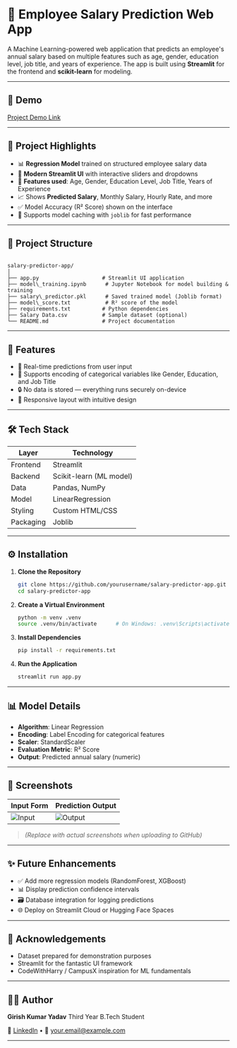 # 💼 Employee Salary Prediction Web App

A Machine Learning-powered web application that predicts an employee's annual salary based on multiple features such as age, gender, education level, job title, and years of experience. The app is built using **Streamlit** for the frontend and **scikit-learn** for modeling.

---

## 🚀 Demo

[Project Demo Link](https://employe-salary-predictionbygirish.streamlit.app/)

---

## 🧠 Project Highlights

- 📊 **Regression Model** trained on structured employee salary data
- 🎨 **Modern Streamlit UI** with interactive sliders and dropdowns
- 🧮 **Features used**: Age, Gender, Education Level, Job Title, Years of Experience
- 📈 Shows **Predicted Salary**, Monthly Salary, Hourly Rate, and more
- ✅ Model Accuracy (R² Score) shown on the interface
- 💾 Supports model caching with `joblib` for fast performance

---

## 📂 Project Structure

```

salary-predictor-app/
│
├── app.py                    # Streamlit UI application
├── model\_training.ipynb      # Jupyter Notebook for model building & training
├── salary\_predictor.pkl      # Saved trained model (Joblib format)
├── model\_score.txt           # R² score of the model
├── requirements.txt          # Python dependencies
├── Salary Data.csv           # Sample dataset (optional)
└── README.md                 # Project documentation

````

---

## 📌 Features

- 🔢 Real-time predictions from user input
- 💬 Supports encoding of categorical variables like Gender, Education, and Job Title
- 🔒 No data is stored — everything runs securely on-device
- 📱 Responsive layout with intuitive design

---

## 🛠️ Tech Stack

| Layer     | Technology            |
|-----------|------------------------|
| Frontend  | Streamlit              |
| Backend   | Scikit-learn (ML model)|
| Data      | Pandas, NumPy          |
| Model     | LinearRegression       |
| Styling   | Custom HTML/CSS        |
| Packaging | Joblib                 |

---

## ⚙️ Installation

1. **Clone the Repository**  
   ```bash
   git clone https://github.com/yourusername/salary-predictor-app.git
   cd salary-predictor-app

2. **Create a Virtual Environment**

   ```bash
   python -m venv .venv
   source .venv/bin/activate      # On Windows: .venv\Scripts\activate
   ```

3. **Install Dependencies**

   ```bash
   pip install -r requirements.txt
   ```

4. **Run the Application**

   ```bash
   streamlit run app.py
   ```

---

## 📊 Model Details

* **Algorithm**: Linear Regression
* **Encoding**: Label Encoding for categorical features
* **Scaler**: StandardScaler
* **Evaluation Metric**: R² Score
* **Output**: Predicted annual salary (numeric)

---

## 📸 Screenshots

| Input Form                                                        | Prediction Output                                                  |
| ----------------------------------------------------------------- | ------------------------------------------------------------------ |
| ![Input](https://via.placeholder.com/350x200.png?text=Input+Form) | ![Output](https://via.placeholder.com/350x200.png?text=Prediction) |

> *(Replace with actual screenshots when uploading to GitHub)*

---

## ✨ Future Enhancements

* ✅ Add more regression models (RandomForest, XGBoost)
* 📊 Display prediction confidence intervals
* 🗃️ Database integration for logging predictions
* 🌐 Deploy on Streamlit Cloud or Hugging Face Spaces

---

## 🙌 Acknowledgements

* Dataset prepared for demonstration purposes
* Streamlit for the fantastic UI framework
* CodeWithHarry / CampusX inspiration for ML fundamentals

---

## 👨‍💻 Author

**Girish Kumar Yadav**
Third Year B.Tech Student

🔗 [LinkedIn](https://linkedin.com/in/girishkumarcs) • 📧 [your.email@example.com](girishyadav.cs@gmail.com)

---
